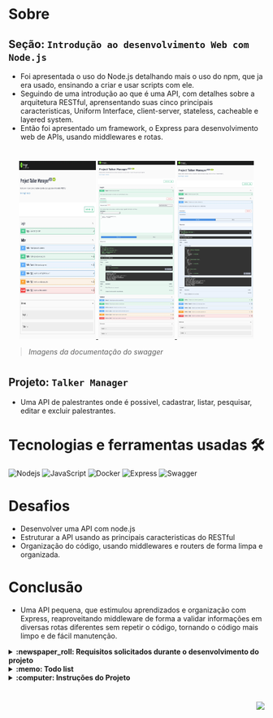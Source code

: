 # Sobre

## Seção: `Introdução ao desenvolvimento Web com Node.js`

- Foi apresentada o uso do Node.js detalhando mais o uso do npm, que ja era usado, ensinando a criar e usar scripts com ele.
- Seguindo de uma introdução ao que é uma API, com detalhes sobre a arquitetura RESTful, aprensentando suas cinco principais caracteristicas, Uniform Interface, client-server, stateless, cacheable e layered system.
- Então foi apresentado um framework, o Express para desenvolvimento web de APIs, usando middlewares e rotas.

#
<div align="center">
  <a href="https://raw.githubusercontent.com/davidrogger/trybe-project-talker-manager/readme-update/readme-imgs/project_top.webp">
    <img height="350px" width="30%" src="./readme-imgs/project_top.webp">
  </a>
  <a href="https://raw.githubusercontent.com/davidrogger/trybe-project-talker-manager/readme-update/readme-imgs/project_mid.webp">
    <img height="350px" width="30%" src="./readme-imgs/project_mid.webp">
  </a>
  <a href="https://raw.githubusercontent.com/davidrogger/trybe-project-talker-manager/readme-update/readme-imgs/project_bot.webp">
    <img height="350px" width="30%" src="./readme-imgs/project_bot.webp">
  </a>
</div>

>*Imagens da documentação do swagger*
#
## Projeto: `Talker Manager`

- Uma API de palestrantes onde é possivel, cadastrar, listar, pesquisar, editar e excluir palestrantes.

# Tecnologias e ferramentas usadas 🛠

![Nodejs](https://img.shields.io/badge/-Nodejs-339933?style=flat-square&logo=Node.js&logoColor=ffffff)
![JavaScript](https://img.shields.io/badge/-JavaScript-%23F7DF1C?style=flat-square&logo=javascript&logoColor=000000&labelColor=%23F7DF1C&color=%23FFCE5A)
![Docker](https://img.shields.io/badge/-Docker-fff?style=flat-square&logo=docker)
![Express](https://img.shields.io/badge/-Express-339999?style=flat-square&logo=express&logoColor=ffffff)
![Swagger](https://img.shields.io/badge/-Swagger-85EA2D?style=flat-square&logo=swagger&logoColor=000)


# Desafios

- Desenvolver uma API com node.js
- Estruturar a API usando as principais caracteristicas do RESTful
- Organização do código, usando middlewares e routers de forma limpa e organizada.

# Conclusão

- Uma API pequena, que estimulou aprendizados e organização com Express, reaproveitando middleware de forma a validar informações em diversas rotas diferentes sem repetir o código, tornando o código mais limpo e de fácil manutenção.

</details>

<details>
  <summary>
    <strong>
      :newspaper_roll: Requisitos solicitados durante o desenvolvimento do projeto
    </strong>
  </summary>

 
  ### Requisitos
  *Nome* | *Avaliação*
  --- | :---:
  1 - Crie o endpoint GET /talker | :heavy_check_mark:
  2 - Crie o endpoint GET /talker/:id | :heavy_check_mark:
  3 - Crie o endpoint POST /login | :heavy_check_mark:
  4 - Adicione as validações para o endpoint /login | :heavy_check_mark:
  5 - Crie o endpoint POST /talker | :heavy_check_mark:
  6 - Crie o endpoint PUT /talker/:id | :heavy_check_mark:
  7 - Crie o endpoint DELETE /talker/:id | :heavy_check_mark:
  8 - Crie o endpoint GET /talker/search?q=searchTerm | :heavy_check_mark:

</details>

<details>
  <summary>
    <strong>
      :memo: Todo list
    </strong>
  </summary>

  - [x] - ~~Criar aplicação com base nos requisitos da trybe.~~ ![data](https://badgen.net/badge/delivery/20-06-2022/green)

</details>

<details>
  <summary>
    <strong>
      :computer: Instruções do  Projeto
    </strong>
  </summary>

> ### Importante seguir a ordem apresentada a baixo, para o funcionamento.

<details>
<summary>
  <strong>
    ⚠️ Configurações mínimas para execução do projeto
  </strong>
</summary>

  > - Sistema Operacional Distribuição Unix
  > - Node versão >= 16
  > - Docker
  > - Docker-compose versão >=1.29.2
  > - API Client ([Thunder Client](https://www.thunderclient.com/), [Insomnia](https://insomnia.rest/), [POSTMAN](https://www.postman.com/), ou algum outro de sua preferência)

  </details>

  <details>
  <summary>
    <strong>
      ⚠️ Inicie o docker-compose
    </strong>
  </summary>

  >Após clonar o respositório para iniciar o docker compose, você deve dentro da pasta raiz do projeto usar o comando: `docker-compose up -d`
  >Verifique se os container está funcionando usando o comando `docker ps` no terminal. Deve aparecer um container com o nome de *talker_manager*.
  </details>

  <details>
    <summary>
      <strong>
        🗂 Acessando as Rotas
      </strong>
    </summary>

  >Existem duas formas de acessar e testar as rotas:
  >1. Usando algum API Cliente, conforme citado nas configurações mínimas.
  >2. Acessando a documentação gerada pelo swagger `localhost:3000/api-docs`.

  <details>  
  <summary>
    <span style="font-size: 1.5em;">Endpoint <code>/login</code></span>
  </summary>

  ## POST - `localhost:3000/login`

  > - Rota responsável por gerar um token, para acesso de algumas rotas da API.
  > - Para gerar o token é necessário realizar uma requisição POST para URL: `localhost:3000/login` contendo um corpo json, com um e-mail e senha válidos.
  > - **`E-mail`** é considerado válido quando ele segue um padrão de uma string sem limites de caracteres seguindo de `@` com outra string sem limites, com um ponto `.`, e após o ponto uma string com limite de 4 caracteres. `string@string.4str`.
  > - **`Senha`** é considerada válida quando possuir mais ou igual a 6 caracteres.
  >
  > ### Exemplo:
  >```
  >{
  >  "email": "emailvalido@email.com",
  >  "password": "123456"
  >}
  >```
  > ### Status:
  > - **`200`**: Em caso de sucesso, retorna com um json com um token valido.
  > - **`400`**: Caso algum campo não esteja preenchido ou esteja fora do padrão.

  </details>

  <details>
  <summary>
      <span>Endpoint <code>/talker</code></span>
  </summary>

  ## GET - `localhost:3000/talker`

  >- Rota responsável por apresentar todos palestrantes cadastrados.
  > - **`200`**: Em caso de sucesso, retorna com um json todos palestrantes cadastrados.

  ## POST - `localhost:3000/talker`

  > - Rota responsável por cadastrar palestrantes.
  > - É necessário adicionar ao headers o token para executar esta requisição.
  > - Para cadastrar um palestrante, é necessário realizar uma requisição com um corpo json contendo os seguindos dados.
  > - **`name`**: Nome deve conter no mínimo 3 caracteres.
  > - **`age`**: Idade deve ser um número maior que 18, pois os palestrantes devem ser maiores de 18 anos.
  > - **`talk`**: Deve ser um objecto contento seguintes chaves:
  >     - **`watchedAt`**: Deve conter a data da apresentação seguindo uma formatação `dd/mm/aaaa`
  >     - **`rate`**: Deve ser uma nota entre 1 e 5.
  > ### Exemplo:
  >```
  >{
  >  "name": "Jonas Doe",
  >  "age": "30",
  >  "talk": {
  >   "watchedAt": "10/02/2023",
  >   "rate": "4"
  >  }
  >}
  >```
  > ### Status:
  > - **`201`**: Em caso de sucesso, com um json com os dados cadastrados contendo o id do palestrante.
  > - **`400`**: Caso algum campo não esteja preenchido ou esteja fora do padrão.
  > - **`401`**: Quando o acesso não é autorizado, faltando definir um token para acesso.

  ## GET - `localhost:3000/talker/search`

  > - Rota responsável por buscar palestrante por nome.
  > - É necessário adicionar ao headers o token para executar esta requisição.
  > - Para buscar um palestrante, é necessário realizar uma requisição usando o parametro q seguindo do nome que deseja localizar.
  > ### Exemplo:
  >```
  >localhost:3000/talker/search?q=Henrique
  >```
  > ### Status:
  > - **`200`**: Em caso de sucesso, retorna um json todos palestrantes que contém o nome usado no parametro. Caso seja passado um parametro vazio `?q=`, é retornado todos palestrantes cadastrados.
  > - **`401`**: Quando o acesso não é autorizado, faltando definir um token para acesso.

  ## GET - `localhost:3000/talker/:id`

  > - Rota responsável por buscar palestrante pelo ID.
  > - Para buscar um ID, é necessário realizar uma requisição usando o parametro apontando o ID que deseja localizar.
  > ### Exemplo:
  >```
  >localhost:3000/talker/1
  >```
  > ### Status:
  > - **`200`**: Em caso de sucesso, retorna com um json com os dados do ID indicado no parametro.
  > - **`404`**: Quando o ID não é encontrato.

  ## PUT - `localhost:3000/talker/:id`

  > - Rota responsável por atualizar dados do palestrante pelo ID.
  > - É necessário adicionar ao headers o token para executar esta requisição.
  > - Para atualizar, é necessário realizar uma requisição usando o parametro apontando o ID que deseja localizar com um corpo json com todos dados do palestrante seguindo o mesmo modelo json usado para cadastrar um novo palestrante.
  > ### Status:
  > - **`200`**: Em caso de sucesso, retorna com um json com os dados cadastrados atualizados do palestrante.
  > - **`400`**: Caso algum campo não esteja preenchido ou esteja fora do padrão.
  > - **`401`**: Quando o acesso não é autorizado, faltando definir um token para acesso.
    > - **`404`**: Quando o ID não é encontrato.

  ## DELETE - `localhost:3000/talker/:id`

  > - Rota responsável por deletar cadastro do palestrante pelo ID.
  > - É necessário adicionar ao headers o token para executar esta requisição.
  > - Para deletar, é necessário realizar uma requisição usando o parametro apontando o ID que deseja deletar.
  > ### Exemplo:
  >```
  >localhost:3000/talker/1
  >```
  > ### Status:
  > - **`204`**: Em caso de sucesso, retorna somente o status 204(no content).
  > - **`401`**: Quando o acesso não é autorizado, faltando definir um token para acesso.
  > - **`404`**: Quando o ID não é encontrato.

  </details>

  </details>
</details>

#

<div align="right">
  <img src="https://badgen.net/badge/last%20update/13-02-2023/blue">
</div>
